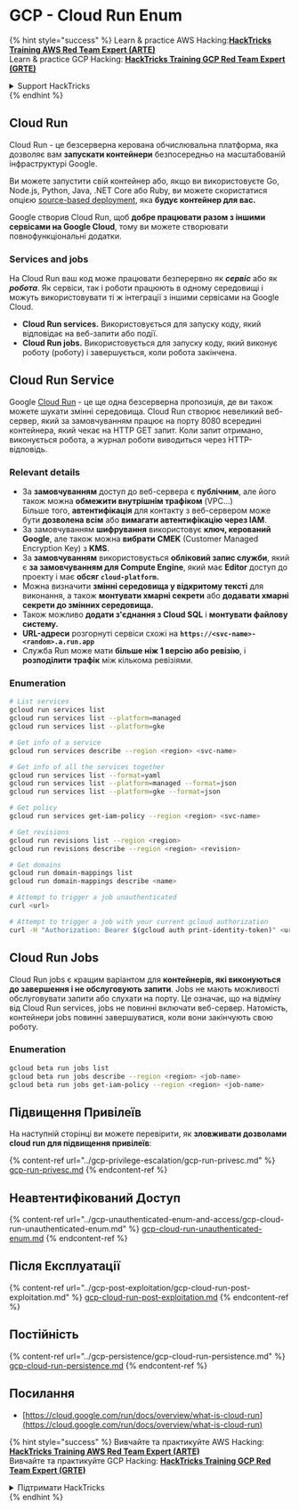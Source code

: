 # GCP - Cloud Run Enum

{% hint style="success" %}
Learn & practice AWS Hacking:<img src="../../../.gitbook/assets/image (1) (1) (1) (1).png" alt="" data-size="line">[**HackTricks Training AWS Red Team Expert (ARTE)**](https://training.hacktricks.xyz/courses/arte)<img src="../../../.gitbook/assets/image (1) (1) (1) (1).png" alt="" data-size="line">\
Learn & practice GCP Hacking: <img src="../../../.gitbook/assets/image (2) (1).png" alt="" data-size="line">[**HackTricks Training GCP Red Team Expert (GRTE)**<img src="../../../.gitbook/assets/image (2) (1).png" alt="" data-size="line">](https://training.hacktricks.xyz/courses/grte)

<details>

<summary>Support HackTricks</summary>

* Check the [**subscription plans**](https://github.com/sponsors/carlospolop)!
* **Join the** 💬 [**Discord group**](https://discord.gg/hRep4RUj7f) or the [**telegram group**](https://t.me/peass) or **follow** us on **Twitter** 🐦 [**@hacktricks\_live**](https://twitter.com/hacktricks_live)**.**
* **Share hacking tricks by submitting PRs to the** [**HackTricks**](https://github.com/carlospolop/hacktricks) and [**HackTricks Cloud**](https://github.com/carlospolop/hacktricks-cloud) github repos.

</details>
{% endhint %}

## Cloud Run <a href="#reviewing-cloud-run-configurations" id="reviewing-cloud-run-configurations"></a>

Cloud Run - це безсерверна керована обчислювальна платформа, яка дозволяє вам **запускати контейнери** безпосередньо на масштабованій інфраструктурі Google.

Ви можете запустити свій контейнер або, якщо ви використовуєте Go, Node.js, Python, Java, .NET Core або Ruby, ви можете скористатися опцією [source-based deployment](https://cloud.google.com/run/docs/deploying-source-code), яка **будує контейнер для вас.**

Google створив Cloud Run, щоб **добре працювати разом з іншими сервісами на Google Cloud**, тому ви можете створювати повнофункціональні додатки.

### Services and jobs <a href="#services-and-jobs" id="services-and-jobs"></a>

На Cloud Run ваш код може працювати безперервно як _**сервіс**_ або як _**робота**_. Як сервіси, так і роботи працюють в одному середовищі і можуть використовувати ті ж інтеграції з іншими сервісами на Google Cloud.

* **Cloud Run services.** Використовується для запуску коду, який відповідає на веб-запити або події.
* **Cloud Run jobs.** Використовується для запуску коду, який виконує роботу (роботу) і завершується, коли робота закінчена.

## Cloud Run Service

Google [Cloud Run](https://cloud.google.com/run) - це ще одна безсерверна пропозиція, де ви також можете шукати змінні середовища. Cloud Run створює невеликий веб-сервер, який за замовчуванням працює на порту 8080 всередині контейнера, який чекає на HTTP GET запит. Коли запит отримано, виконується робота, а журнал роботи виводиться через HTTP-відповідь.

### Relevant details

* За **замовчуванням** доступ до веб-сервера є **публічним**, але його також можна **обмежити внутрішнім трафіком** (VPC...)\
Більше того, **автентифікація** для контакту з веб-сервером може бути **дозволена всім** або **вимагати автентифікацію через IAM**.
* За замовчуванням **шифрування** використовує **ключ, керований Google**, але також можна **вибрати** **CMEK** (Customer Managed Encryption Key) з **KMS**.
* За **замовчуванням** використовується **обліковий запис служби**, який є **за замовчуванням для Compute Engine**, який має **Editor** доступ до проекту і має **обсяг `cloud-platform`.**
* Можна визначити **змінні середовища у відкритому тексті** для виконання, а також **монтувати хмарні секрети** або **додавати хмарні секрети до змінних середовища.**
* Також можливо **додати з'єднання з Cloud SQL** і **монтувати файлову систему.**
* **URL-адреси** розгорнуті сервіси схожі на **`https://<svc-name>-<random>.a.run.app`**
* Служба Run може мати **більше ніж 1 версію або ревізію**, і **розподілити трафік** між кількома ревізіями.

### Enumeration
```bash
# List services
gcloud run services list
gcloud run services list --platform=managed
gcloud run services list --platform=gke

# Get info of a service
gcloud run services describe --region <region> <svc-name>

# Get info of all the services together
gcloud run services list --format=yaml
gcloud run services list --platform=managed --format=json
gcloud run services list --platform=gke --format=json

# Get policy
gcloud run services get-iam-policy --region <region> <svc-name>

# Get revisions
gcloud run revisions list --region <region>
gcloud run revisions describe --region <region> <revision>

# Get domains
gcloud run domain-mappings list
gcloud run domain-mappings describe <name>

# Attempt to trigger a job unauthenticated
curl <url>

# Attempt to trigger a job with your current gcloud authorization
curl -H "Authorization: Bearer $(gcloud auth print-identity-token)" <url>
```
## Cloud Run Jobs

Cloud Run jobs є кращим варіантом для **контейнерів, які виконуються до завершення і не обслуговують запити**. Jobs не мають можливості обслуговувати запити або слухати на порту. Це означає, що на відміну від Cloud Run services, jobs не повинні включати веб-сервер. Натомість, контейнери jobs повинні завершуватися, коли вони закінчують свою роботу.

### Enumeration
```bash
gcloud beta run jobs list
gcloud beta run jobs describe --region <region> <job-name>
gcloud beta run jobs get-iam-policy --region <region> <job-name>
```
## Підвищення Привілеїв

На наступній сторінці ви можете перевірити, як **зловживати дозволами cloud run для підвищення привілеїв**:

{% content-ref url="../gcp-privilege-escalation/gcp-run-privesc.md" %}
[gcp-run-privesc.md](../gcp-privilege-escalation/gcp-run-privesc.md)
{% endcontent-ref %}

## Неавтентифікований Доступ

{% content-ref url="../gcp-unauthenticated-enum-and-access/gcp-cloud-run-unauthenticated-enum.md" %}
[gcp-cloud-run-unauthenticated-enum.md](../gcp-unauthenticated-enum-and-access/gcp-cloud-run-unauthenticated-enum.md)
{% endcontent-ref %}

## Після Експлуатації

{% content-ref url="../gcp-post-exploitation/gcp-cloud-run-post-exploitation.md" %}
[gcp-cloud-run-post-exploitation.md](../gcp-post-exploitation/gcp-cloud-run-post-exploitation.md)
{% endcontent-ref %}

## Постійність

{% content-ref url="../gcp-persistence/gcp-cloud-run-persistence.md" %}
[gcp-cloud-run-persistence.md](../gcp-persistence/gcp-cloud-run-persistence.md)
{% endcontent-ref %}

## Посилання

* [https://cloud.google.com/run/docs/overview/what-is-cloud-run](https://cloud.google.com/run/docs/overview/what-is-cloud-run)

{% hint style="success" %}
Вивчайте та практикуйте AWS Hacking:<img src="../../../.gitbook/assets/image (1) (1) (1) (1).png" alt="" data-size="line">[**HackTricks Training AWS Red Team Expert (ARTE)**](https://training.hacktricks.xyz/courses/arte)<img src="../../../.gitbook/assets/image (1) (1) (1) (1).png" alt="" data-size="line">\
Вивчайте та практикуйте GCP Hacking: <img src="../../../.gitbook/assets/image (2) (1).png" alt="" data-size="line">[**HackTricks Training GCP Red Team Expert (GRTE)**<img src="../../../.gitbook/assets/image (2) (1).png" alt="" data-size="line">](https://training.hacktricks.xyz/courses/grte)

<details>

<summary>Підтримати HackTricks</summary>

* Перевірте [**плани підписки**](https://github.com/sponsors/carlospolop)!
* **Приєднуйтесь до** 💬 [**групи Discord**](https://discord.gg/hRep4RUj7f) або [**групи telegram**](https://t.me/peass) або **слідкуйте** за нами в **Twitter** 🐦 [**@hacktricks\_live**](https://twitter.com/hacktricks_live)**.**
* **Діліться хакерськими трюками, надсилаючи PR до** [**HackTricks**](https://github.com/carlospolop/hacktricks) та [**HackTricks Cloud**](https://github.com/carlospolop/hacktricks-cloud) репозиторіїв на github.

</details>
{% endhint %}

